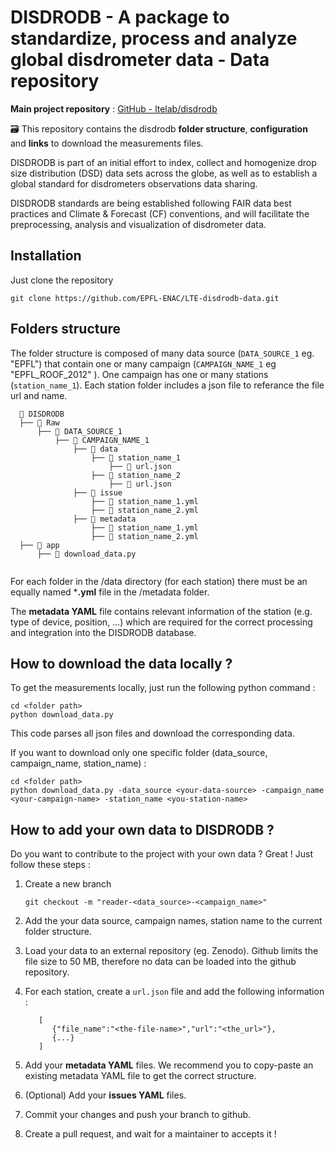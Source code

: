# DISDRODB - A package to standardize, process and analyze global disdrometer data - Data repository





**Main project repository** : [GitHub - ltelab/disdrodb](https://github.com/ltelab/disdrodb)

:card_file_box: This repository contains the disdrodb **folder structure**, **configuration** and **links** to download the measurements files. 



DISDRODB is part of an initial effort to index, collect and homogenize drop size distribution (DSD) data sets across the globe, as well as to establish a global standard for disdrometers observations data sharing.


DISDRODB standards are being established following FAIR data best  practices and Climate & Forecast (CF) conventions, and will  facilitate the preprocessing, analysis and visualization of disdrometer data.





## Installation

Just clone the repository

```
git clone https://github.com/EPFL-ENAC/LTE-disdrodb-data.git
```



## Folders structure

The folder structure is composed of many data source (`DATA_SOURCE_1` eg. "EPFL") that contain one or many campaign (`CAMPAIGN_NAME_1` eg "EPFL_ROOF_2012" ). One campaign has one or many stations (`station_name_1`). Each station folder includes a json file to referance the file url and name. 

```
  📁 DISDRODB
  ├── 📁 Raw
      ├── 📁 DATA_SOURCE_1
          ├── 📁 CAMPAIGN_NAME_1
              ├── 📁 data
                  ├── 📁 station_name_1
                      ├── 📜 url.json
                  ├── 📁 station_name_2
                      ├── 📜 url.json
              ├── 📁 issue
                  ├── 📜 station_name_1.yml
                  ├── 📜 station_name_2.yml
              ├── 📁 metadata
                  ├── 📜 station_name_1.yml
                  ├── 📜 station_name_2.yml
  ├── 📁 app
      ├── 📜 download_data.py
  
```



For each folder in the /data directory (for each station) there must be an equally named ***.yml** file in the /metadata folder.

The **metadata YAML** file contains relevant information of the station (e.g. type of device, position, …) which are required for the correct processing and integration into the DISDRODB database. 





## How to download the data locally ?

To get the measurements locally, just run the following python command :

```
cd <folder path>
python download_data.py
```

This code parses all json files and download the corresponding data. 

If you want to download only one specific folder (data_source, campaign_name, station_name) : 

```
cd <folder path>
python download_data.py -data_source <your-data-source> -campaign_name <your-campaign-name> -station_name <you-station-name>
```





## How to add your own data to DISDRODB ?

Do you want to contribute to the project with your own data ? Great ! Just follow these steps : 

1. Create a new branch 
   ```
   git checkout -m "reader-<data_source>-<campaign_name>"
   ```

2. Add the your data source, campaign names, station name to the current folder structure.  
3. Load your data to an external repository (eg. Zenodo). Github limits the file size to 50 MB, therefore no data can be loaded into the github repository.
4. For each station, create a `url.json` file and add the following information : 

   ```
      [
         {"file_name":"<the-file-name>","url":"<the_url>"},
         {...}
      ]
   ```
5. Add your **metadata YAML** files. We recommend you to copy-paste an existing metadata YAML file to get the  correct structure.

6. (Optional) Add your **issues YAML** files.

7. Commit your changes and push your branch to github.

8. Create a pull request, and wait for a maintainer to accepts it !









